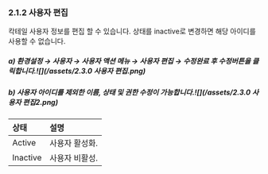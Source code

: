 ### 2.1.2 사용자 편집

칵테일 사용자 정보를 편집 할 수 있습니다. 상태를 inactive로 변경하면 해당 아이디를 사용할 수 없습니다.

##### a\) 환경설정 → 사용자 → 사용자 액션 메뉴 → 사용자 편집 → 수정완료 후 수정버튼을 클릭합니다.![](/assets/2.3.0 사용자 편집.png)

##### b\) 사용자 아이디를 제외한 이름, 상태 및 권한 수정이 가능합니다.![](/assets/2.3.0 사용자 편집2.png)

| 상태 | **설명** |
| :--- | :--- |
| Active | 사용자 활성화. |
| Inactive | 사용자 비활성. |



